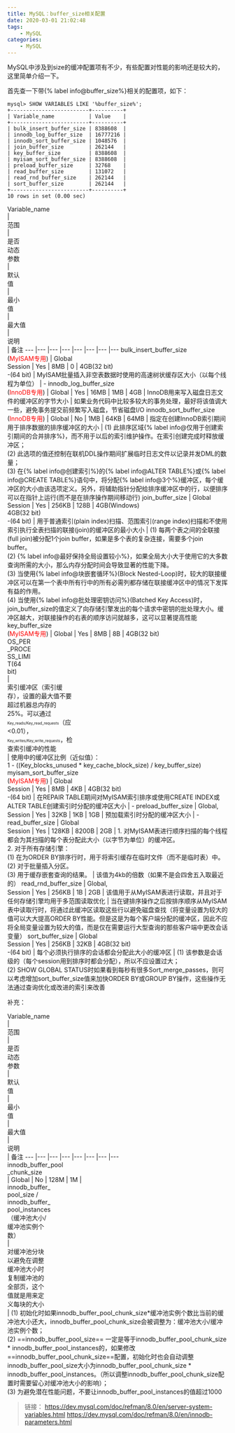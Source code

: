 ```yaml
---
title: MySQL：buffer_size相关配置
date: 2020-03-01 21:02:48
tags:
    - MySQL
categories:
    - MySQL
---
```


MySQL中涉及到size的缓冲配置项有不少，有些配置对性能的影响还是较大的，这里简单介绍一下。

<!-- more -->

首先查一下带{% label info@buffer_size%}相关的配置项，如下：

```
mysql> SHOW VARIABLES LIKE '%buffer_size%';
+-------------------------+----------+
| Variable_name           | Value    |
+-------------------------+----------+
| bulk_insert_buffer_size | 8388608  |
| innodb_log_buffer_size  | 16777216 | 
| innodb_sort_buffer_size | 1048576  |
| join_buffer_size        | 262144   |
| key_buffer_size         | 8388608  |
| myisam_sort_buffer_size | 8388608  |
| preload_buffer_size     | 32768    |
| read_buffer_size        | 131072   |
| read_rnd_buffer_size    | 262144   |
| sort_buffer_size        | 262144   |
+-------------------------+----------+
10 rows in set (0.00 sec)
```

<div style="width:100px">Variable_name</div> | <div style="width:40px">范围</div> | <div style="width:30px">是否动态参数</div> | <div style="width:35px">默认值</div> | <div style="width:35px">最小值</div> | <div style="width:55px">最大值</div> | <div style="width:150px">说明</div> | 备注
--- |--- |--- |--- |--- |--- |--- |---
bulk_insert_buffer_size<br>(<span style="color:red">MyISAM专用</span>) | Global<br>Session | Yes | 8MB | 0 | 4GB(32 bit)<br>-(64 bit) | MyISAM批量插入非空表数据时使用的高速树状缓存区大小（以每个线程为单位） | -
innodb_log_buffer_size<br>(<span style="color:red">InnoDB专用</span>) | Global | Yes | 16MB | 1MB | 4GB | InnoDB用来写入磁盘日志文件的缓冲区的字节大小 | 如果业务代码中比较多较大的事务处理，最好将该值调大一些，避免事务提交前频繁写入磁盘，节省磁盘I/O
innodb_sort_buffer_size<br>(<span style="color:red">InnoDB专用</span>) | Global | No | 1MB | 64KB | 64MB | 指定在创建InnoDB索引期间用于排序数据的排序缓冲区的大小 | (1) 此排序区域{% label info@仅用于创建索引期间的合并排序%}，而不用于以后的索引维护操作。在索引创建完成时释放缓冲区；<br>(2) 此选项的值还控制在联机DDL操作期间扩展临时日志文件以记录并发DML的数量；<br>(3) 在{% label info@创建索引%}的{% label info@ALTER TABLE%}或{% label info@CREATE TABLE%}语句中，将分配{% label info@3个%}缓冲区，每个缓冲区的大小由该选项定义。另外，将辅助指针分配给排序缓冲区中的行，以便排序可以在指针上运行(而不是在排序操作期间移动行)
join_buffer_size | Global<br>Session | Yes | 256KB | 128B | 4GB(Windows)<br>4GB(32 bit)<br>-(64 bit) | 用于普通索引(plain index)扫描、范围索引(range index)扫描和不使用索引执行全表扫描的联接(join)的缓冲区的最小大小 | (1) 每两个表之间的全联接(full join)被分配1个join buffer，如果是多个表的复杂连接，需要多个join buffer。<br>(2) {% label info@最好保持全局设置较小%}，如果全局大小大于使用它的大多数查询所需的大小，那么内存分配时间会导致显著的性能下降。<br>(3) 当使用{% label info@块嵌套循环%}(Block Nested-Loop)时，较大的联接缓冲区可以在第一个表中所有行中的所有必需列都存储在联接缓冲区中的情况下发挥有益的作用。<br>(4) 当使用{% label info@批处理密钥访问%}(Batched Key Access)时，join_buffer_size的值定义了向存储引擎发出的每个请求中密钥的批处理大小。缓冲区越大，对联接操作的右表的顺序访问就越多，这可以显著提高性能
key_buffer_size<br>(<span style="color:red">MyISAM专用</span>) | Global | Yes | 8MB | 8B | 4GB(32 bit)<br><div style="width:55px">OS_PER_PROCESS_LIMIT(64 bit)</div> | <div style="width:150px">索引缓冲区（索引缓存），设置的最大值不要超过机器总内存的25%。可以通过<span style="font-size:0.6em">Key_reads/Key_read_requests</span>（应<0.01），<span style="font-size:0.6em;">Key_writes/Key_write_requests</span>，检查索引缓冲的性能</div> | 使用中的缓冲区比例（近似值）：<br>1 - ((Key_blocks_unused * key_cache_block_size) / key_buffer_size)
myisam_sort_buffer_size<br>(<span style="color:red">MyISAM专用</span>) | Global<br>Session | Yes | 8MB | 4KB | 4GB(32 bit)<br>-(64 bit) | 在REPAIR TABLE期间对MyISAM索引排序或使用CREATE INDEX或ALTER TABLE创建索引时分配的缓冲区大小 | - 
preload_buffer_size | Global,<br>Session | Yes | 32KB | 1KB | 1GB | 预加载索引时分配的缓冲区大小 | -
read_buffer_size | Global<br>Session | Yes | 128KB | 8200B | 2GB | 1. 对MyISAM表进行顺序扫描的每个线程都会为其扫描的每个表分配此大小（以字节为单位）的缓冲区。<br>2. 对于所有存储引擎：<br>(1) 在为ORDER BY排序行时，用于将索引缓存在临时文件（而不是临时表）中。<br>(2) 对于批量插入分区。<br>(3) 用于缓存嵌套查询的结果。 | 该值为4kb的倍数（如果不是会四舍五入取最近的）
read_rnd_buffer_size | Global,<br>Session | Yes | 256KB | 1B | 2GB | 该值用于从MyISAM表进行读取，并且对于任何存储引擎均用于多范围读取优化 | 当在键排序操作之后按排序顺序从MyISAM表中读取行时，将通过此缓冲区读取这些行以避免磁盘查找（将变量设置为较大的值可以大大提高ORDER BY性能。但是这是为每个客户端分配的缓冲区，因此不应将全局变量设置为较大的值，而是仅在需要运行大型查询的那些客户端中更改会话变量）
sort_buffer_size | Global<br>Session | Yes | 256KB | 32KB | 4GB(32 bit)<br>-(64 bit) | 每个必须执行排序的会话都会分配此大小的缓冲区 | (1) 该参数是会话级的（每个session用到排序时都会分配），所以不应设置过大；<br>(2) SHOW GLOBAL STATUS时如果看到每秒有很多Sort_merge_passes，则可以考虑增加sort_buffer_size值来加快ORDER BY或GROUP BY操作，这些操作无法通过查询优化或改进的索引来改善

补充：
<div style="width:130px">Variable_name</div> | <div style="width:30px">范围</div> | <div style="width:30px">是否动态参数</div> | <div style="width:35px">默认值</div> | <div style="width:35px">最小值</div> | <div style="width:100px">最大值</div> | <div style="width:90px">说明</div> | 备注
--- |--- |--- |--- |--- |--- |--- |---
<div style="width:130px">innodb_buffer_pool_chunk_size</div> | Global | No | 128M | 1M | <div style="width:100px">innodb_buffer_pool_size / innodb_buffer_pool_instances（缓冲池大小/缓冲池实例个数）</div> | <div style="width:90px">对缓冲池分块以避免在调整缓冲池大小时复制缓冲池的全部页，这个值就是用来定义每块的大小</div> | (1) 初始化时如果innodb_buffer_pool_chunk_size*缓冲池实例个数比当前的缓冲池大小还大，innodb_buffer_pool_chunk_size会被调整为：缓冲池大小/缓冲池实例个数；<br>(2) ==innodb_buffer_pool_size== 一定是等于innodb_buffer_pool_chunk_size * innodb_buffer_pool_instances的，如果修改==innodb_buffer_pool_chunk_size==配置，初始化时也会自动调整innodb_buffer_pool_size大小为innodb_buffer_pool_chunk_size * innodb_buffer_pool_instances。（所以调整innodb_buffer_pool_chunk_size配置时需要留心对缓冲池大小的影响）；<br>(3) 为避免潜在性能问题，不要让innodb_buffer_pool_instances的值超过1000

> 链接：
https://dev.mysql.com/doc/refman/8.0/en/server-system-variables.html 
https://dev.mysql.com/doc/refman/8.0/en/innodb-parameters.html 